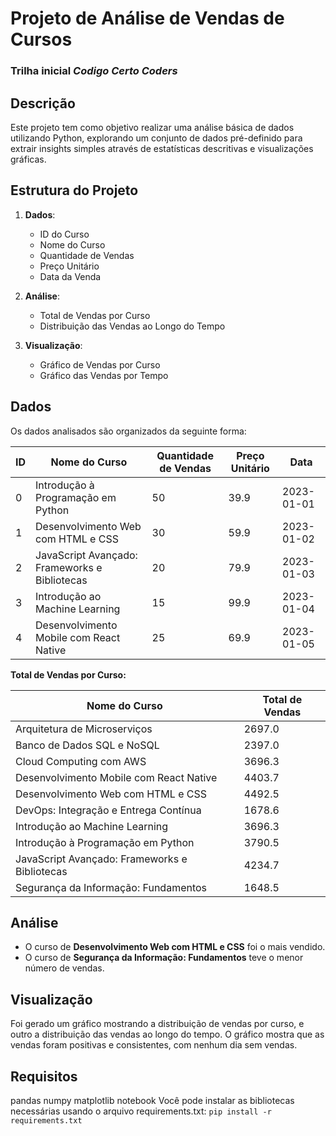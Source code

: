 # Projeto de Análise de Vendas de Cursos
### Trilha inicial ***Codigo Certo Coders***

## Descrição

Este projeto tem como objetivo realizar uma análise básica de dados utilizando Python, explorando um conjunto de dados pré-definido para extrair insights simples através de estatísticas descritivas e visualizações gráficas.

## Estrutura do Projeto

1. **Dados**:
   - ID do Curso
   - Nome do Curso
   - Quantidade de Vendas
   - Preço Unitário
   - Data da Venda

2. **Análise**:
   - Total de Vendas por Curso
   - Distribuição das Vendas ao Longo do Tempo

3. **Visualização**:
   - Gráfico de Vendas por Curso
   - Gráfico das Vendas por Tempo

## Dados

Os dados analisados são organizados da seguinte forma:

| ID | Nome do Curso | Quantidade de Vendas | Preço Unitário | Data       |
|----|---------------|----------------------|----------------|------------|
| 0  | Introdução à Programação em Python | 50 | 39.9 | 2023-01-01 |
| 1  | Desenvolvimento Web com HTML e CSS | 30 | 59.9 | 2023-01-02 |
| 2  | JavaScript Avançado: Frameworks e Bibliotecas | 20 | 79.9 | 2023-01-03 |
| 3  | Introdução ao Machine Learning | 15 | 99.9 | 2023-01-04 |
| 4  | Desenvolvimento Mobile com React Native | 25 | 69.9 | 2023-01-05 |

**Total de Vendas por Curso:**

| Nome do Curso | Total de Vendas |
|---------------|-----------------|
| Arquitetura de Microserviços | 2697.0 |
| Banco de Dados SQL e NoSQL | 2397.0 |
| Cloud Computing com AWS | 3696.3 |
| Desenvolvimento Mobile com React Native | 4403.7 |
| Desenvolvimento Web com HTML e CSS | 4492.5 |
| DevOps: Integração e Entrega Contínua | 1678.6 |
| Introdução ao Machine Learning | 3696.3 |
| Introdução à Programação em Python | 3790.5 |
| JavaScript Avançado: Frameworks e Bibliotecas | 4234.7 |
| Segurança da Informação: Fundamentos | 1648.5 |

## Análise

- O curso de **Desenvolvimento Web com HTML e CSS** foi o mais vendido.
- O curso de **Segurança da Informação: Fundamentos** teve o menor número de vendas.

## Visualização

Foi gerado um gráfico mostrando a distribuição de vendas por curso, e outro a distribuição das vendas ao longo do tempo. O gráfico mostra que as vendas foram positivas e consistentes, com nenhum dia sem vendas.

## Requisitos
pandas
numpy
matplotlib
notebook
Você pode instalar as bibliotecas necessárias usando o arquivo requirements.txt:
```pip install -r requirements.txt```
